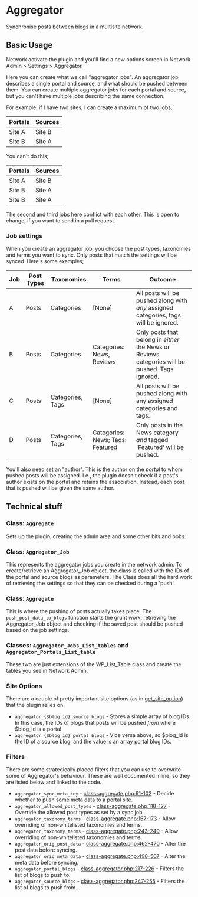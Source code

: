 # Aggregator

Synchronise posts between blogs in a multisite network.

## Basic Usage

Network activate the plugin and you'll find a new options screen in Network Admin > Settings > Aggregator.

Here you can create what we call "aggregator jobs". An aggregator job describes a single portal and source, and what should be pushed between them. You can create multiple aggregator jobs for each portal and source, but you can't have multiple jobs describing the same connection.

For example, if I have two sites, I can create a maximum of two jobs;

Portals | Sources
------- | -------
Site A  | Site B
Site B  | Site A

You can't do this;

Portals | Sources
------- | -------
Site A  | Site B
Site B  | Site A
Site B  | Site A

The second and third jobs here conflict with each other. This is open to change, if you want to send in a pull request.

### Job settings

When you create an aggregator job, you choose the post types, taxonomies and terms you want to sync. Only posts that match the settings will be synced. Here's some examples;

Job | Post Types | Taxonomies       | Terms                            | Outcome
--- | ---------- | ---------------- | -------------------------------- | -------
A   | Posts      | Categories       | [None]                           | All posts will be pushed along with *any* assigned categories, tags will be ignored.
B   | Posts      | Categories       | Categories: News, Reviews        | Only posts that belong in *either* the News or Reviews categories will be pushed. Tags ignored.
C   | Posts      | Categories, Tags | [None]                           | All posts will be pushed along with any assigned categories and tags.
D   | Posts      | Categories, Tags | Categories: News; Tags: Featured | Only posts in the News category *and* tagged 'Featured' will be pushed.

You'll also need set an "author". This is the author on the *portal* to whom pushed posts will be assigned. I.e., the plugin doesn't check if a post's author exists on the portal and retains the association. Instead, each post that is pushed will be given the same author.

## Technical stuff

### Class: `Aggregate`

Sets up the plugin, creating the admin area and some other bits and bobs.

### Class: `Aggregator_Job`

This represents the aggregator jobs you create in the network admin. To create/retrieve an Aggregator_Job object, the class is called with the IDs of the portal and source blogs as parameters. The Class does all the hard work of retrieving the settings so that they can be checked during a 'push'.

### Class: `Aggregate`

This is where the pushing of posts actually takes place. The `push_post_data_to_blogs` function starts the grunt work, retrieving the Aggregator_Job object and checking if the saved post should be pushed based on the job settings.

### Classes: `Aggregator_Jobs_List_tables` and `Aggregator_Portals_List_table`

These two are just extensions of the WP_List_Table class and create the tables you see in Network Admin.

### Site Options

There are a couple of pretty important site options (as in [get_site_option](http://codex.wordpress.org/Function_Reference/get_site_option)) that the plugin relies on.

* `aggregator_{$blog_id}_source_blogs` - Stores a simple array of blog IDs. In this case, the IDs of blogs that posts will be pushed *from* where $blog_id is a portal
* `aggregator_{$blog_id}_portal_blogs` - Vice versa above, so $blog_id is the ID of a source blog, and the value is an array portal blog IDs.

### Filters

There are some strategically placed filters that you can use to overwrite some of Aggregator's behaviour. These are well documented inline, so they are listed below and linked to the code.

* `aggregator_sync_meta_key` - [class-aggregate.php:91-102](Class_Aggregate#L91-102) - Decide whether to push some meta data to a portal site.
* `aggregator_allowed_post_types` - [class-aggregate.php:118-127](Class_Aggregate#L118-127) - Override the allowed post types as set by a sync job.
* `aggregator_taxonomy_terms` - [class-aggregate.php:167-173](Class_Aggregate#L167-173) - Allow overriding of non-whitelisted taxonomies and terms.
* `aggregator_taxonomy_terms` - [class-aggregate.php:243-249](Class_Aggregate#L243-249) - Allow overriding of non-whitelisted taxonomies and terms.
* `aggregator_orig_post_data` - [class-aggregate.php:462-470](Class_Aggregate#L462-470) - Alter the post data before syncing.
* `aggregator_orig_meta_data` - [class-aggregate.php:498-507](Class_Aggregate#L498-507) - Alter the meta data before syncing.
* `aggregator_portal_blogs` - [class-aggregator.php:217-226](Class_Aggregator#L217-226) - Filters the list of blogs to push to.
* `aggregator_source_blogs` - [class-aggregator.php:247-255](Class_Aggregator#L247-255) - Filters the list of blogs to push from.